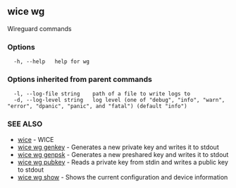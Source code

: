 ## wice wg

Wireguard commands

### Options

```
  -h, --help   help for wg
```

### Options inherited from parent commands

```
  -l, --log-file string    path of a file to write logs to
  -d, --log-level string   log level (one of "debug", "info", "warn", "error", "dpanic", "panic", and "fatal") (default "info")
```

### SEE ALSO

* [wice](wice.md)	 - WICE
* [wice wg genkey](wice_wg_genkey.md)	 - Generates a new private key and writes it to stdout
* [wice wg genpsk](wice_wg_genpsk.md)	 - Generates a new preshared key and writes it to stdout
* [wice wg pubkey](wice_wg_pubkey.md)	 - Reads a private key from stdin and writes a public key to stdout
* [wice wg show](wice_wg_show.md)	 - Shows the current configuration and device information

